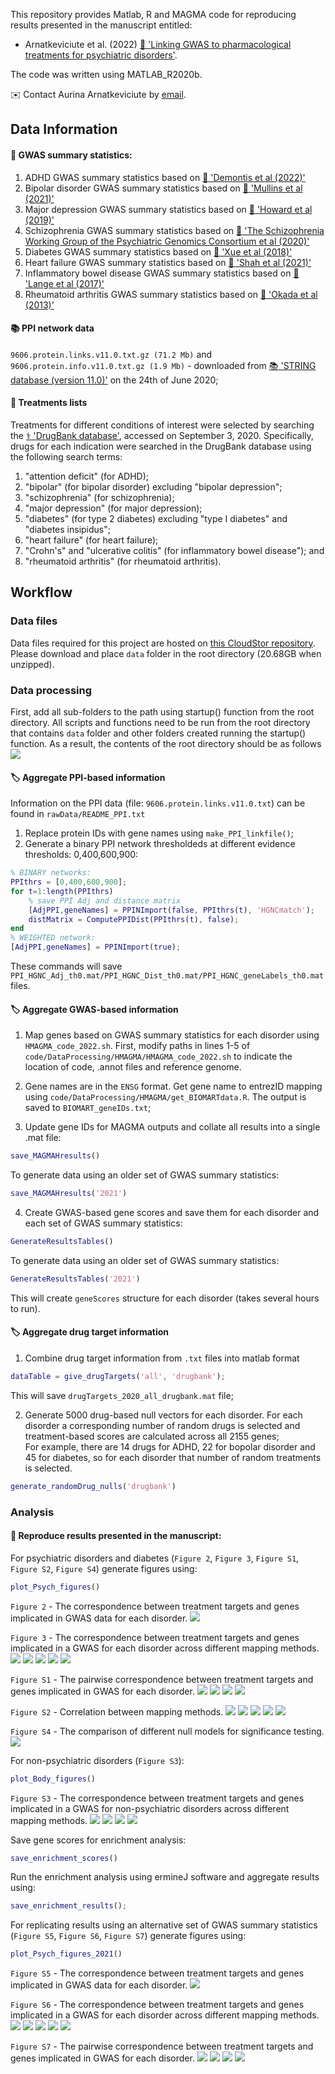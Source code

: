 
This repository provides Matlab, R and MAGMA code for reproducing results presented in the manuscript entitled:

- Arnatkeviciute et al. (2022) [:green_book: 'Linking GWAS to pharmacological treatments for psychiatric disorders'](DOI).

The code was written using MATLAB_R2020b.

:envelope: Contact Aurina Arnatkeviciute by [email](mailto:aurina.arnatkeviciute@monash.edu).


## Data Information

#### :dna: GWAS summary statistics:
1. ADHD GWAS summary statistics based on [:green_book: 'Demontis et al (2022)'](https://doi.org/10.1101/2022.02.14.22270780)
2. Bipolar disorder GWAS summary statistics based on [:green_book: 'Mullins et al (2021)'](https://doi.org/10.1038/s41588-021-00857-4)
3. Major depression GWAS summary statistics based on [:green_book: 'Howard et al (2019)'](https://doi.org/10.1038/s41593-018-0326-7)
4. Schizophrenia GWAS summary statistics based on [:green_book: 'The Schizophrenia Working Group of the Psychiatric Genomics Consortium et al (2020)'](https://doi.org/10.1101/2020.09.12.20192922)
5. Diabetes GWAS summary statistics based on [:green_book: 'Xue et al (2018)'](https://doi.org/10.1038/s41467-018-04951-w)
6. Heart failure GWAS summary statistics based on [:green_book: 'Shah et al (2021)'](https://doi.org/10.1038/s41467-019-13690-5)
7. Inflammatory bowel disease GWAS summary statistics based on [:green_book: 'Lange et al (2017)'](https://doi.org/10.1038/ng.3760)
8. Rheumatoid arthritis GWAS summary statistics based on [:green_book: 'Okada et al (2013)'](https://doi.org/10.1038/nature12873)


#### :books: PPI network data

`9606.protein.links.v11.0.txt.gz (71.2 Mb)` and `9606.protein.info.v11.0.txt.gz (1.9 Mb)` - downloaded from [:books: 'STRING database (version 11.0)'](https://string-db.org/cgi/download.pl?sessionId=a1fHJhN5R9Md&species_text=Homo+sapiens) on the 24th of June 2020;

#### :pill: Treatments lists
Treatments for different conditions of interest were selected by searching the [:medical_symbol: 'DrugBank database'](www.drugbank.ca), accessed on September 3, 2020.
Specifically, drugs for each indication were searched in the DrugBank database using the following search terms:
1. "attention deficit" (for ADHD);
2. "bipolar" (for bipolar disorder) excluding "bipolar depression";
3. "schizophrenia" (for schizophrenia);
4. "major depression" (for major depression);
5. "diabetes" (for type 2 diabetes) excluding "type I diabetes" and "diabetes insipidus";
6. "heart failure" (for heart failure);
7. "Crohn's" and "ulcerative colitis" (for inflammatory bowel disease"); and
8. "rheumatoid arthritis" (for rheumatoid arthritis).

## Workflow

### Data files

Data files required for this project are hosted on [this CloudStor repository](https://cloudstor.aarnet.edu.au/plus/s/kt6KtFGyQCkFduv).
Please download and place `data` folder in the root directory (20.68GB when unzipped).

### Data processing
First, add all sub-folders to the path using startup() function from the root directory.
All scripts and functions need to be run from the root directory that contains `data` folder and other folders created running the startup() function.
As a result, the contents of the root directory should be as follows
![](code/plots/root_directory_image.png)

#### :label: Aggregate PPI-based information
Information on the PPI data (file: `9606.protein.links.v11.0.txt`) can be found in `rawData/README_PPI.txt`
1. Replace protein IDs with gene names using `make_PPI_linkfile()`;
2. Generate a binary PPI network thresholdeds at different evidence thresholds: 0,400,600,900:
```matlab
% BINARY networks:
PPIthrs = [0,400,600,900];
for t=1:length(PPIthrs)   
    % save PPI Adj and distance matrix
    [AdjPPI,geneNames] = PPINImport(false, PPIthrs(t), 'HGNCmatch');
    distMatrix = ComputePPIDist(PPIthrs(t), false);  
end
% WEIGHTED network:
[AdjPPI,geneNames] = PPINImport(true);
```
These commands will save `PPI_HGNC_Adj_th0.mat/PPI_HGNC_Dist_th0.mat/PPI_HGNC_geneLabels_th0.mat` files.   

#### :label: Aggregate GWAS-based information

1. Map genes based on GWAS summary statistics for each disorder using `HMAGMA_code_2022.sh`.
First, modify paths in lines 1-5 of `code/DataProcessing/HMAGMA/HMAGMA_code_2022.sh` to indicate the location of code, .annot files and reference genome.

2. Gene names are in the `ENSG` format. Get gene name to entrezID mapping using `code/DataProcessing/HMAGMA/get_BIOMARTdata.R`.
The output is saved to `BIOMART_geneIDs.txt`;

3. Update gene IDs for MAGMA outputs and collate all results into a single .mat file:
```matlab
save_MAGMAHresults()
```
To generate data using an older set of GWAS summary statistics:
```matlab
save_MAGMAHresults('2021')
```

4. Create GWAS-based gene scores and save them for each disorder and each set of GWAS summary statistics:
```matlab
GenerateResultsTables()
```
To generate data using an older set of GWAS summary statistics:
```matlab
GenerateResultsTables('2021')
```
This will create `geneScores` structure for each disorder (takes several hours to run).

#### :label: Aggregate drug target information

1. Combine drug target information from `.txt` files into matlab format
```matlab
dataTable = give_drugTargets('all', 'drugbank');
```
This will save `drugTargets_2020_all_drugbank.mat` file;

2. Generate 5000 drug-based null vectors for each disorder.
For each disorder a corresponding number of random drugs is selected and treatment-based scores are calculated across all 2155 genes;   
For example, there are 14 drugs for ADHD, 22 for bopolar disorder and 45 for diabetes, so for each disorder that number of random treatments is selected.
```matlab
generate_randomDrug_nulls('drugbank')
```


### Analysis

#### :scroll: Reproduce results presented in the manuscript:

For psychiatric disorders and diabetes (`Figure 2`, `Figure 3`, `Figure S1`, `Figure S2`, `Figure S4`) generate figures using:
```matlab
plot_Psych_figures()
```
`Figure 2` - The correspondence between treatment targets and genes implicated in GWAS data for each disorder.
![](code/plots/BarP_withinDisorder_allPsych_randomDrugR_all_drugbank.png)

`Figure 3` - The correspondence between treatment targets and genes implicated in a GWAS for each disorder across different mapping methods.
![](code/plots/compareMeasures_ADHD3_allPsych.png)
![](code/plots/compareMeasures_MDD3_allPsych.png)
![](code/plots/compareMeasures_SCZ3_allPsych.png)
![](code/plots/compareMeasures_BIP3_allPsych.png)
![](code/plots/compareMeasures_DIABETES_allPsych.png)

`Figure S1` - The pairwise correspondence between treatment targets and genes implicated in GWAS for each disorder.
![](code/plots/BarChart_psych_MAGMAdefault_allPsych_randomDrugR_all_drugbank.png)
![](code/plots/BarChart_psych_PPI_mapped_th600_allPsych_randomDrugR_all_drugbank.png)
![](code/plots/BarChart_psych_eQTLbrain_allPsych_randomDrugR_all_drugbank.png)
![](code/plots/BarChart_psych_AlleneQTLbrain_allPsych_randomDrugR_all_drugbank.png)

`Figure S2` - Correlation between mapping methods.
![](code/plots/ADHD3_geneMeasures_allPsych.png)
![](code/plots/MDD3_geneMeasures_allPsych.png)
![](code/plots/SCZ3_geneMeasures_allPsych.png)
![](code/plots/BIP3_geneMeasures_allPsych.png)
![](code/plots/DIABETES_geneMeasures_allPsych.png)

`Figure S4` - The comparison of different null models for significance testing.
![](code/plots/Null_distribution_comparison.png)

For non-psychiatric disorders (`Figure S3`):
```matlab
plot_Body_figures()
```
`Figure S3` - The correspondence between treatment targets and genes implicated in a GWAS for non-psychiatric disorders across different mapping methods.
![](code/plots/compareMeasures_HF_allBody.png)
![](code/plots/compareMeasures_RA_allBody.png)
![](code/plots/compareMeasures_IBD_allBody.png)
![](code/plots/compareMeasures_DIABETES_allBody.png)

Save gene scores for enrichment analysis:
```matlab
save_enrichment_scores()
```

Run the enrichment analysis using ermineJ software and aggregate results using:
```matlab
save_enrichment_results();
```

For replicating results using an alternative set of GWAS summary statistics (`Figure S5`, `Figure S6`, `Figure S7`) generate figures using:
```matlab
plot_Psych_figures_2021()
```

`Figure S5` - The correspondence between treatment targets and genes implicated in GWAS data for each disorder.
![](code/plots/BarP_withinDisorder_allPsych_randomDrugR_all_drugbank_2021.png)

`Figure S6` - The correspondence between treatment targets and genes implicated in a GWAS for each disorder across different mapping methods.
![](code/plots/compareMeasures_ADHD_allPsych.png)
![](code/plots/compareMeasures_MDD2_allPsych.png)
![](code/plots/compareMeasures_SCZ_allPsych.png)
![](code/plots/compareMeasures_BIP2_allPsych.png)
![](code/plots/compareMeasures_DIABETES_allPsych.png)

`Figure S7` - The pairwise correspondence between treatment targets and genes implicated in GWAS for each disorder.
![](code/plots/BarChart_psych_MAGMAdefault_allPsych_randomDrugR_all_drugbank_2021.png)
![](code/plots/BarChart_psych_PPI_mapped_th600_allPsych_randomDrugR_all_drugbank_2021.png)
![](code/plots/BarChart_psych_eQTLbrain_allPsych_randomDrugR_all_drugbank_2021.png)
![](code/plots/BarChart_psych_AlleneQTLbrain_allPsych_randomDrugR_all_drugbank_2021.png)

